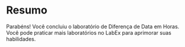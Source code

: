 # Resumo

Parabéns! Você concluiu o laboratório de Diferença de Data em Horas. Você pode praticar mais laboratórios no LabEx para aprimorar suas habilidades.
